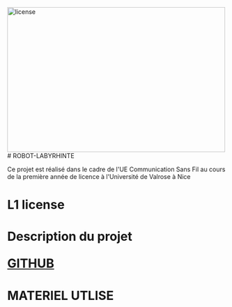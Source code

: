 

<img src="logo1.jpg" alt="license" width="500" height="333">
# ROBOT-LABYRHINTE

<p> Ce projet est réalisé dans le cadre de l'UE Communication Sans Fil au cours de la première année de licence à l'Université de Valrose à Nice </p>

<h1> L1 license
  
<h1> Description du projet
<p><a href=""> GITHUB</a></p>
<h1> MATERIEL UTLISE
